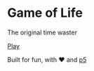 # Game of Life

The original time waster

[Play](https://gol.rbi.nz)

Built for fun, with :heart: and [p5](https://p5js.org)
